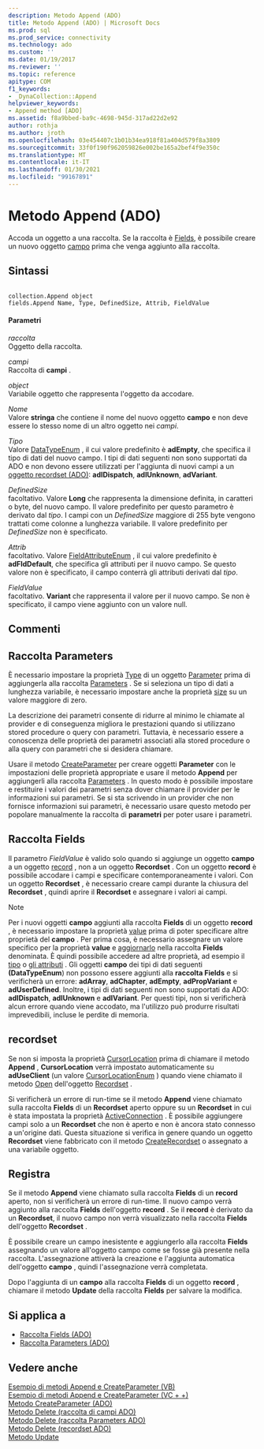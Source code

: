 ```yaml
---
description: Metodo Append (ADO)
title: Metodo Append (ADO) | Microsoft Docs
ms.prod: sql
ms.prod_service: connectivity
ms.technology: ado
ms.custom: ''
ms.date: 01/19/2017
ms.reviewer: ''
ms.topic: reference
apitype: COM
f1_keywords:
- _DynaCollection::Append
helpviewer_keywords:
- Append method [ADO]
ms.assetid: f8a9bbed-ba9c-4698-945d-317ad22d2e92
author: rothja
ms.author: jroth
ms.openlocfilehash: 03e454407c1b01b34ea918f81a404d579f8a3809
ms.sourcegitcommit: 33f0f190f962059826e002be165a2bef4f9e350c
ms.translationtype: MT
ms.contentlocale: it-IT
ms.lasthandoff: 01/30/2021
ms.locfileid: "99167891"
---
```

# <a name="append-method-ado"></a>Metodo Append (ADO)
Accoda un oggetto a una raccolta. Se la raccolta è [Fields](./fields-collection-ado.md), è possibile creare un nuovo oggetto [campo](./field-object.md) prima che venga aggiunto alla raccolta.  
  
## <a name="syntax"></a>Sintassi  
  
```  
  
collection.Append object  
fields.Append Name, Type, DefinedSize, Attrib, FieldValue  
```  
  
#### <a name="parameters"></a>Parametri  
 *raccolta*  
 Oggetto della raccolta.  
  
 *campi*  
 Raccolta di **campi** .  
  
 *object*  
 Variabile oggetto che rappresenta l'oggetto da accodare.  
  
 *Nome*  
 Valore **stringa** che contiene il nome del nuovo oggetto **campo** e non deve essere lo stesso nome di un altro oggetto nei *campi*.  
  
 *Tipo*  
 Valore [DataTypeEnum](./datatypeenum.md) , il cui valore predefinito è **adEmpty**, che specifica il tipo di dati del nuovo campo. I tipi di dati seguenti non sono supportati da ADO e non devono essere utilizzati per l'aggiunta di nuovi campi a un [oggetto recordset (ADO)](./recordset-object-ado.md): **adIDispatch**, **adIUnknown**, **adVariant**.  
  
 *DefinedSize*  
 facoltativo. Valore **Long** che rappresenta la dimensione definita, in caratteri o byte, del nuovo campo. Il valore predefinito per questo parametro è derivato dal *tipo*. I campi con un *DefinedSize* maggiore di 255 byte vengono trattati come colonne a lunghezza variabile. Il valore predefinito per *DefinedSize* non è specificato.  
  
 *Attrib*  
 facoltativo. Valore [FieldAttributeEnum](./fieldattributeenum.md) , il cui valore predefinito è **adFldDefault**, che specifica gli attributi per il nuovo campo. Se questo valore non è specificato, il campo conterrà gli attributi derivati dal *tipo*.  
  
 *FieldValue*  
 facoltativo. **Variant** che rappresenta il valore per il nuovo campo. Se non è specificato, il campo viene aggiunto con un valore null.  
  
## <a name="remarks"></a>Commenti  
  
## <a name="parameters-collection"></a>Raccolta Parameters  
 È necessario impostare la proprietà [Type](./type-property-ado.md) di un oggetto [Parameter](./parameter-object.md) prima di aggiungerla alla raccolta [Parameters](./parameters-collection-ado.md) . Se si seleziona un tipo di dati a lunghezza variabile, è necessario impostare anche la proprietà [size](./size-property-ado-parameter.md) su un valore maggiore di zero.  
  
 La descrizione dei parametri consente di ridurre al minimo le chiamate al provider e di conseguenza migliora le prestazioni quando si utilizzano stored procedure o query con parametri. Tuttavia, è necessario essere a conoscenza delle proprietà dei parametri associati alla stored procedure o alla query con parametri che si desidera chiamare.  
  
 Usare il metodo [CreateParameter](./createparameter-method-ado.md) per creare oggetti **Parameter** con le impostazioni delle proprietà appropriate e usare il metodo **Append** per aggiungerli alla raccolta [Parameters](./parameters-collection-ado.md) . In questo modo è possibile impostare e restituire i valori dei parametri senza dover chiamare il provider per le informazioni sui parametri. Se si sta scrivendo in un provider che non fornisce informazioni sui parametri, è necessario usare questo metodo per popolare manualmente la raccolta di **parametri** per poter usare i parametri.  
  
## <a name="fields-collection"></a>Raccolta Fields  
 Il parametro *FieldValue* è valido solo quando si aggiunge un oggetto **campo** a un oggetto [record](./record-object-ado.md) , non a un oggetto **Recordset** . Con un oggetto **record** è possibile accodare i campi e specificare contemporaneamente i valori. Con un oggetto **Recordset** , è necessario creare campi durante la chiusura del **Recordset** , quindi aprire il **Recordset** e assegnare i valori ai campi.  
  
> [!NOTE]
>  Per i nuovi oggetti **campo** aggiunti alla raccolta **Fields** di un oggetto **record** , è necessario impostare la proprietà [value](./value-property-ado.md) prima di poter specificare altre proprietà del **campo** . Per prima cosa, è necessario assegnare un valore specifico per la proprietà **value** e [aggiornarlo](./update-method.md) nella raccolta **Fields** denominata. È quindi possibile accedere ad altre proprietà, ad esempio il [tipo](./type-property-ado.md) o [gli attributi](./attributes-property-ado.md) . Gli oggetti **campo** dei tipi di dati seguenti **(DataTypeEnum**) non possono essere aggiunti alla **raccolta Fields** e si verificherà un errore: **adArray**, **adChapter**, **adEmpty**, **adPropVariant** e **adUserDefined**. Inoltre, i tipi di dati seguenti non sono supportati da ADO: **adIDispatch**, **adIUnknown** e **adIVariant**. Per questi tipi, non si verificherà alcun errore quando viene accodato, ma l'utilizzo può produrre risultati imprevedibili, incluse le perdite di memoria.  
  
## <a name="recordset"></a>recordset  
 Se non si imposta la proprietà [CursorLocation](./cursorlocation-property-ado.md) prima di chiamare il metodo **Append** , **CursorLocation** verrà impostato automaticamente su **adUseClient** (un valore [CursorLocationEnum](./cursorlocationenum.md) ) quando viene chiamato il metodo [Open](./open-method-ado-recordset.md) dell'oggetto [Recordset](./recordset-object-ado.md) .  
  
 Si verificherà un errore di run-time se il metodo **Append** viene chiamato sulla raccolta **Fields** di un **Recordset** aperto oppure su un **Recordset** in cui è stata impostata la proprietà [ActiveConnection](./activeconnection-property-ado.md) . È possibile aggiungere campi solo a un **Recordset** che non è aperto e non è ancora stato connesso a un'origine dati. Questa situazione si verifica in genere quando un oggetto **Recordset** viene fabbricato con il metodo [CreateRecordset](../rds-api/createrecordset-method-rds.md) o assegnato a una variabile oggetto.  
  
## <a name="record"></a>Registra  
 Se il metodo **Append** viene chiamato sulla raccolta **Fields** di un **record** aperto, non si verificherà un errore di run-time. Il nuovo campo verrà aggiunto alla raccolta **Fields** dell'oggetto **record** . Se il **record** è derivato da un **Recordset**, il nuovo campo non verrà visualizzato nella raccolta **Fields** dell'oggetto **Recordset** .  
  
 È possibile creare un campo inesistente e aggiungerlo alla raccolta **Fields** assegnando un valore all'oggetto campo come se fosse già presente nella raccolta. L'assegnazione attiverà la creazione e l'aggiunta automatica dell'oggetto **campo** , quindi l'assegnazione verrà completata.  
  
 Dopo l'aggiunta di un **campo** alla raccolta **Fields** di un oggetto **record** , chiamare il metodo **Update** della raccolta **Fields** per salvare la modifica.  
  
## <a name="applies-to"></a>Si applica a  
  
- [Raccolta Fields (ADO)](./fields-collection-ado.md)  
- [Raccolta Parameters (ADO)](./parameters-collection-ado.md)  
  
## <a name="see-also"></a>Vedere anche  
 [Esempio di metodi Append e CreateParameter (VB)](./append-and-createparameter-methods-example-vb.md)   
 [Esempio di metodi Append e CreateParameter (VC + +)](./append-and-createparameter-methods-example-vc.md)   
 [Metodo CreateParameter (ADO)](./createparameter-method-ado.md)   
 [Metodo Delete (raccolta di campi ADO)](./delete-method-ado-fields-collection.md)   
 [Metodo Delete (raccolta Parameters ADO)](./delete-method-ado-parameters-collection.md)   
 [Metodo Delete (recordset ADO)](./delete-method-ado-recordset.md)   
 [Metodo Update](./update-method.md)